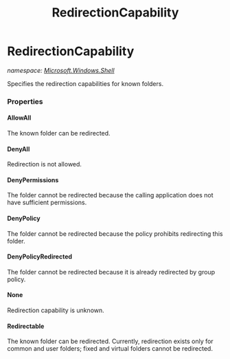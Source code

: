 ﻿---
title: RedirectionCapability
---

# RedirectionCapability
_namespace: [Microsoft.Windows.Shell](N-Microsoft.Windows.Shell.html)_

Specifies the redirection capabilities for known folders.



### Properties

#### AllowAll
The known folder can be redirected.
#### DenyAll
Redirection is not allowed.
#### DenyPermissions
The folder cannot be redirected because the calling 
 application does not have sufficient permissions.
#### DenyPolicy
The folder cannot be redirected because the policy 
 prohibits redirecting this folder.
#### DenyPolicyRedirected
The folder cannot be redirected because it is 
 already redirected by group policy.
#### None
Redirection capability is unknown.
#### Redirectable
The known folder can be redirected. 
 Currently, redirection exists only for 
 common and user folders; fixed and virtual folders 
 cannot be redirected.

